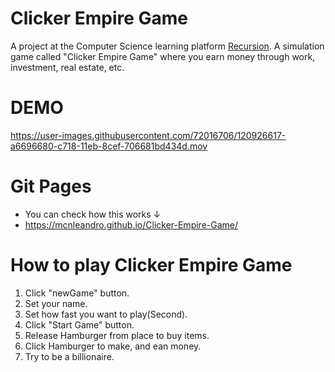 # Clicker Empire Game
A project at the Computer Science learning platform [Recursion](https://recursionist.io/). A simulation game called "Clicker Empire Game" where you earn money through work, investment, real estate, etc.
# DEMO

https://user-images.githubusercontent.com/72016706/120926617-a6696680-c718-11eb-8cef-706681bd434d.mov


# Git Pages
- You can check how this works ↓
- https://mcnleandro.github.io/Clicker-Empire-Game/

# How to play Clicker Empire Game

1. Click "newGame" button.
2. Set your name.
3. Set how fast you want to play(Second).
4. Click "Start Game" button.
5. Release Hamburger from place to buy items.
6. Click Hamburger to make, and ean money.
7. Try to be a billionaire.
